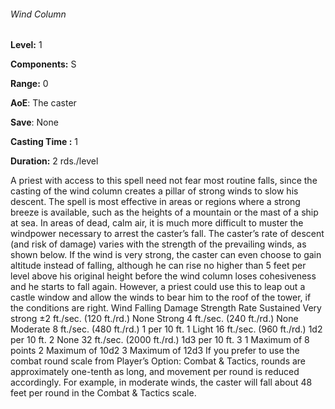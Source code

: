 ###### Wind Column

**Level:** 1

**Components:** S

**Range:** 0

**AoE**: The caster

**Save**: None

**Casting Time :** 1

**Duration:** 2 rds./level

A priest with access to this spell need not fear most routine falls, since the casting of the wind column creates a pillar of strong winds to slow his descent. The spell is most effective in areas or regions where a strong breeze is available, such as the heights of a mountain or the mast of a ship at sea. In areas of dead, calm air, it is much more difficult to muster the windpower necessary to arrest the caster’s fall. The caster’s rate of descent (and risk of damage) varies with the strength of the prevailing winds, as shown below. If the wind is very strong, the caster can even choose to gain altitude instead of falling, although he can rise no higher than 5 feet per level above his original height before the wind column loses cohesiveness and he starts to fall again. However, a priest could use this to leap out a castle window and allow the winds to bear him to the roof of the tower, if the conditions are right. Wind Falling Damage Strength Rate Sustained Very strong ±2 ft./sec. (120 ft./rd.) None Strong 4 ft./sec. (240 ft./rd.) None Moderate 8 ft./sec. (480 ft./rd.) 1 per 10 ft. 1 Light 16 ft./sec. (960 ft./rd.) 1d2 per 10 ft. 2 None 32 ft./sec. (2000 ft./rd.) 1d3 per 10 ft. 3 1 Maximum of 8 points 2 Maximum of 10d2 3 Maximum of 12d3 If you prefer to use the combat round scale from Player’s Option: Combat & Tactics, rounds are approximately one-tenth as long, and movement per round is reduced accordingly. For example, in moderate winds, the caster will fall about 48 feet per round in the Combat & Tactics scale.